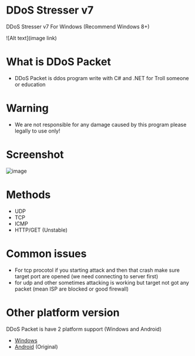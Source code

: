 # DDoS Stresser v7
DDoS Stresser v7 For Windows (Recommend Windows 8+)

![Alt text](image link)
# What is DDoS Packet
* DDoS Packet is ddos program write with C# and .NET for Troll someone or education
# Warning
* We are not responsible for any damage caused by this program please legally to use only!
# Screenshot
![image](https://user-images.githubusercontent.com/47820634/161378989-47f62324-c646-4e5d-b3da-827dd3cb5b00.png)
# Methods
* UDP
* TCP
* ICMP
* HTTP/GET (Unstable)
# Common issues
* For tcp procotol if you starting attack and then that crash make sure target port are opened (we need connecting to server first)
* for udp and other sometimes attacking is working but target not got any packet (mean ISP are blocked or good firewall)
# Other platform version
DDoS Packet is have 2 platform support (Windows and Android)
* [Windows](https://github.com/fusedevgithub/DDoSPacket-For-Windows/)
* [Android](https://github.com/fusedevgithub/DDoSPacket) (Original)
